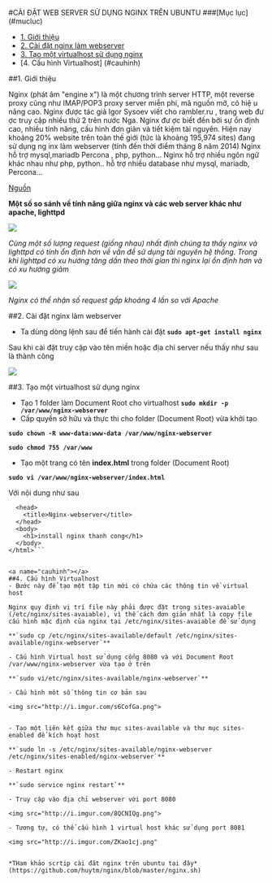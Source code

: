 #CÀI ĐẶT WEB SERVER SỬ DỤNG NGINX TRÊN UBUNTU
<a name=mucluc></a>
###[Mục lục] (#mucluc)
- [1. Giới thiệu](#gioithieu)
- [2. Cài đặt nginx làm webserver](#caidat)
- [3. Tạo một virtualhost sử dụng nginx](#tao)
- [4. Cấu hình Virtualhost] (#cauhinh)

<a name="gioithieu"></a>
##1. Giới thiệu

Nginx (phát âm "engine x") là một chương trình server HTTP, một reverse proxy cũng như IMAP/POP3 proxy server miễn phí, mã nguồn mở, có hiệ u năng cao. Nginx được tác giả Igor Sysoev viết cho rambler.ru , trang web đư ợc truy cập nhiều thứ 2 trên nước Nga. Nginx đư ợc biết đến bởi sự ổn định cao, nhiều tính năng, cấu hình đơn giản và tiết kiệm tài nguyên. Hiện nay khoảng 20% website trên toàn thế giới (tức là khoảng 195,974 sites) đang sử dụng ng inx làm webserver (tính đến thời điểm tháng 8 năm 2014)
Nginx hỗ trợ mysql,mariadb Percona , php, python… Nginx hỗ trợ nhiều ngôn ngữ khác nhau như php, python.. hỗ trợ nhiều database như mysql, mariadb, Percona...

[Nguồn](http://wiki.nginx.org/Configuration)

**Một số so sánh về tính năng giữa nginx và các web server khác như apache, lighttpd**

<img src="http://imgur.com/CR91N1J.png">

*Cùng một số lượng request (giống nhau) nhất định chúng ta thấy nginx và lighttpd có tính ổn định hơn về vấn đề sử dụng tài nguyên hệ thống. Trong khi lighttpd có xu hướng tăng dần theo thời gian thì nginx lại ổn định hơn và có xu hướng giảm*

<img src="http://i.imgur.com/4KsP6Me.png">

*Nginx có thể nhận số request gấp khoảng 4 lần so với Apache*

<a name="caidat"></a>
##2. Cài đặt nginx làm webserver
- Ta dùng dòng lệnh sau để tiến hành cài đặt
**`sudo apt-get install nginx`**

Sau khi cài đặt truy cập vào tên miền hoặc địa chỉ server nếu thấy như sau là thành công

<img src="http://i.imgur.com/ShV3YmL.png">


<a name="tao"></a>
##3. Tạo một virtualhost sử dụng nginx
- Tạo 1 folder làm Document Root cho virtualhost
**`sudo mkdir -p /var/www/nginx-webserver`**
- Cấp quyền sở hữu và thực thi cho folder (Document Root) vừa khởi tạo

**`sudo chown -R www-data:www-data /var/www/nginx-webserver`**

**`sudo chmod 755 /var/www`**

- Tạo một trang có tên **index.html** trong folder (Document Root)

**`sudo vi /var/www/nginx-webserver/index.html`**

Với nội dung như sau

```<html>
  <head>
    <title>Nginx-webserver</title>
  </head>
  <body>
    <h1>install nginx thanh cong</h1>
  </body>
</html>```


<a name="cauhinh"></a>
##4. Cấu hình Virtualhost
- Bước này để tạo một tập tin mới có chứa các thông tin về virtual host

Nginx quy định vị trí file này phải được đặt trong sites-avaiable (/etc/nginx/sites-avaiable), vì thế cách đơn giản nhất là copy file cấu hình mặc định của nginx tại /etc/nginx/sites-avaiable để sử dụng

**`sudo cp /etc/nginx/sites-available/default /etc/nginx/sites-available/nginx-webserver`**

- Cấu hình Virtual host sử dụng cổng 8080 và với Document Root /var/www/nginx-webserver vừa tạo ở trên

**`sudo vi/etc/nginx/sites-available/nginx-webserver`**

- Cấu hình môt số thông tin cơ bản sau

<img src="http://i.imgur.com/s6CofGa.png">


- Tạo một liên kết giữa thư mục sites-available và thư mục sites-enabled để kích hoạt host

**`sudo ln -s /etc/nginx/sites-available/nginx-webserver /etc/nginx/sites-enabled/nginx-webserver`**

- Restart nginx

**`sudo service nginx restart`**

- Truy cập vào địa chỉ webserver với port 8080

<img src="http://i.imgur.com/8QCNIQg.png">

- Tương tự, có thể cấu hình 1 virtual host khác sử dụng port 8081

<img src="http://i.imgur.com/ZKao1cj.png"


*THam khảo scrtip cài đăt nginx trên ubuntu tại đây*
(https://github.com/huytm/nginx/blob/master/nginx.sh)
